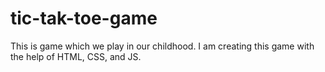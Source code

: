 # tic-tak-toe-game
This is game which we play in our childhood. I am creating this game with the help of HTML, CSS, and JS.
